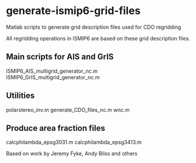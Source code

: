 # generate-ismip6-grid-files

Matlab scripts to generate grid description files used for CDO regridding

All regridding operations in ISMIP6 are based on these grid description files.

## Main scripts for AIS and GrIS

ISMIP6_AIS_multigrid_generator_nc.m
ISMIP6_GrIS_multigrid_generator_nc.m

## Utilities

polarstereo_inv.m
generate_CDO_files_nc.m
wnc.m

## Produce area fraction files 

calcphilambda_epsg3031.m
calcphilambda_epsg3413.m



Based on work by Jeremy Fyke, Andy Bliss and others
